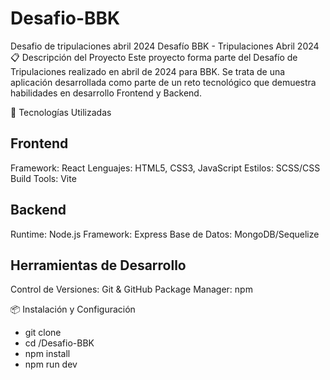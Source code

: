# Desafio-BBK
Desafio de tripulaciones abril 2024
Desafío BBK - Tripulaciones Abril 2024
📋 Descripción del Proyecto
Este proyecto forma parte del Desafío de Tripulaciones realizado en abril de 2024 para BBK. Se trata de una aplicación desarrollada como parte de un reto tecnológico que demuestra habilidades en desarrollo Frontend y Backend.

🚀 Tecnologías Utilizadas

## Frontend
Framework: React
Lenguajes: HTML5, CSS3, JavaScript
Estilos: SCSS/CSS
Build Tools: Vite

## Backend
Runtime: Node.js
Framework: Express
Base de Datos: MongoDB/Sequelize

## Herramientas de Desarrollo

Control de Versiones: Git & GitHub
Package Manager: npm

📦 Instalación y Configuración

- git clone
- cd /Desafio-BBK
- npm install
- npm run dev
